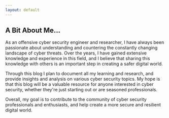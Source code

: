 ```yaml
---
layout: default
---
```


## A Bit About Me...

As an offensive cyber security engineer and researcher, I have always been passionate about understanding and countering the constantly changing landscape of cyber threats. Over the years, I have gained extensive knowledge and experience in this field, and I believe that sharing this knowledge with others is an important step in creating a safer digital world.

Through this blog I plan to document all my learning and research, and provide insights and analysis on various cyber security topics. My hope is that this blog will be a valuable resource for anyone interested in cyber security, whether they're just starting out or are seasoned professionals.

Overall, my goal is to contribute to the community of cyber security professionals and enthusiasts, and help create a more secure and resilient digital world.
